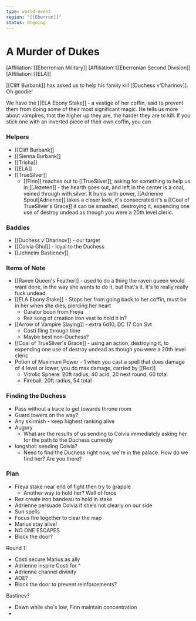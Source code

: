 ```yaml
---
type: world-event
region: "[[Eberron]]"
status: Ongoing
---
```

# A Murder of Dukes
[Affiliation::[[Eberronian Military]]
[Affiliation::[[Eberronian Second Division]]
[Affiliation::[[ELA]]

[[Cliff Burbank]] has asked us to help his family kill [[Duchess v'Dharinov]]. Oh goodie! 

We have the [[ELA Ebony Stake]] - a vestige of her coffin, said to prevent them from doing some of their most significant magic. He tells us more about vampires, that the higher up they are, the harder they are to kill. If you stick one with an inverted piece of their own coffin, you can 

### Helpers
* [[Cliff Burbank]]
* [[Sienna Burbank]]
* [[Trisha]]
* [[ELA]]
* [[TrueSilver]]
	* [[Finn]] reaches out to [[TrueSilver]], asking for something to help us in [[Jezeten]] - the hearth goes out, and left in the center is a coal, veined through with silver. It hums with power, [[Adrienne Spout|Adrienne]] takes a closer look, it's consecrated it's a [[Coal of TrueSilver's Grace]] it can be smashed, destroying it, expending one use of destroy undead as though you were a 20th level cleric.

### Baddies
* [[Duchess v'Dharinov]] - our target
* [[Colvia Ghul]] - loyal to the Duchess
* [[Jehneim Bastienev]] 

### Items of Note
* [[Raven Queen's Feather]] - used to do a thing the raven queen would want done, in the way she wants to do it, but that's it. It's to really really fuck undead. 
* [[ELA Ebony Stake]] - Stops her from going back to her coffin, must be in her when she dies, piercing her heart
	* Curator boon from Freya
	* Rez song of creation iron vest to hold it in?
* [[Arrow of Vampire Slaying]] - extra 6d10, DC 17 Con Svt
	* Costi fling through time
	* Maybe best non-Duchess?
* [[Coal of TrueSilver's Grace]] - using an action, destroying it, to expending one use of destroy undead as though you were a 20th level cleric
* Potion of Maximum Power - 1 when you cast a spell that does damage of 4 level or lower, you do max damage, carried by [[Rez]] 
	* Vitrolic Sphere: 20ft radius, 40 acid, 20 next round. 60 total
	* Fireball: 20ft radius, 54 total

### Finding the Duchess
* Pass without a trace to get towards throne room 
* Guard towers on the way?
* Any skirmish - keep highest ranking alive 
* Augury
	* What are the results of us sending to Colvia immediately asking her for the path to the Duchess currently  
* longshot: sending Colvia? 
	* Need to find the Duchess right now, we're in the palace. How do we find her? Are you there? 
### Plan
* Freya stake near end of fight then try to grapple 
	* Another way to hold her? Wall of force
* Rez create iron bandeau to hold in stake
* Adrienne persuade Colvia if she's not clearly on our side
* Sun spells
* Focus fire together to clear the map
* Marius stay alive! 
* NO ONE ESCAPES
* Block the door? 

Round 1:
- Costi secure Marius as ally
- Adrienne inspire Costi for ^
- Adrienne channel divinity
- AOE?
- Block the door to prevent reinforcements?

Bastinev?
* Dawn while she's low, Finn maintain concentration 
* 